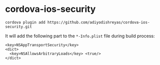 # cordova-ios-security
`cordova plugin add https://github.com/adiyodishreyas/cordova-ios-security.git`

It will add the following part to the `*-Info.plist` file during build process:

    <key>NSAppTransportSecurity</key> 
    <dict>
      <key>NSAllowsArbitraryLoads</key> <true/> 
    </dict>
